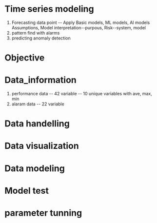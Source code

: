 # Time series modeling
1. Forecasting data point -- Apply Basic models, ML models, AI models 
   Assumptions, Model interpretation--purpous, Risk--system, model 
2. pattern find with alarms
3. predicting anomaly detection

# Objective

# Data_information
1. performance data -- 42 variable -- 10 unique variables with ave, max, min 
2. alaram data -- 22 variable

# Data handelling


# Data visualization


# Data modeling 

# Model test

# parameter tunning

